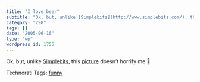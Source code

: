 ```yaml
---
title: "I love beer"
subtitle: "Ok, but, unlike [Simplebits](http://www.simplebits.com/), this [picture](http://www.rumborak.com/Acc..."
category: "298"
tags: []
date: "2005-06-16"
type: "wp"
wordpress_id: 1755
---
```

Ok, but, unlike [Simplebits](http://www.simplebits.com/), this [picture](http://www.rumborak.com/Accident.jpg) doesn’t horrify me 🙂

Technorati Tags: [funny](http://technorati.com/tag/funny)